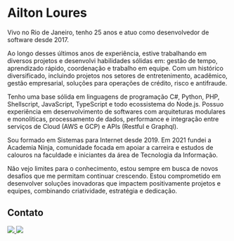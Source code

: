 # Ailton Loures

Vivo no Rio de Janeiro, tenho 25 anos e atuo como desenvolvedor de software desde 2017. 

Ao longo desses últimos anos de experiência, estive trabalhando em diversos projetos e desenvolvi habilidades sólidas em: gestão de tempo, aprendizado rápido, coordenação e trabalho em equipe. Com um histórico diversificado, incluindo projetos nos setores de entretenimento, acadêmico, gestão empresarial, soluções para operações de crédito, risco e antifraude.

Tenho uma base sólida em linguagens de programação C#, Python, PHP, Shellscript, JavaScript, TypeScript e todo ecossistema do Node.js. Possuo experiência em desenvolvimento de softwares com arquiteturas modulares e monoliticas, processamento de dados, performance e integração entre serviços de Cloud (AWS e GCP) e APIs (Restful e Graphql).

Sou formado em Sistemas para Internet desde 2019. Em 2021 fundei a Academia Ninja, comunidade focada em apoiar a carreira e estudos de calouros na faculdade e iniciantes da área de Tecnologia da Informação.

Não vejo limites para o conhecimento, estou sempre em busca de novos desafios que me permitam continuar crescendo. Estou comprometido em desenvolver soluções inovadoras que impactem positivamente projetos e equipes, combinando criatividade, estratégia e dedicação.

## Contato
<div>  
  <a href="https://www.linkedin.com/in/ailton-loures" target="_blank">
    <img src="https://img.shields.io/badge/-LinkedIn-%230077B5?style=for-the-badge&logo=linkedin&logoColor=white">
  </a>
  
  <a href="https://api.whatsapp.com/send?phone=5521991058318" target="_blank">
     <img src="https://img.shields.io/badge/WhatsApp-25D366?style=for-the-badge&logo=whatsapp&logoColor=white"
  </a>
</div>

